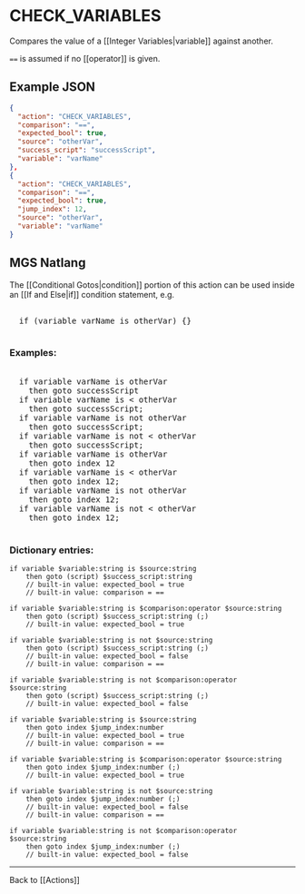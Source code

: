 # CHECK_VARIABLES

Compares the value of a [[Integer Variables|variable]] against another.

`==` is assumed if no [[operator]] is given.

## Example JSON

```json
{
  "action": "CHECK_VARIABLES",
  "comparison": "==",
  "expected_bool": true,
  "source": "otherVar",
  "success_script": "successScript",
  "variable": "varName"
},
{
  "action": "CHECK_VARIABLES",
  "comparison": "==",
  "expected_bool": true,
  "jump_index": 12,
  "source": "otherVar",
  "variable": "varName"
}
```

## MGS Natlang

The [[Conditional Gotos|condition]] portion of this action can be used inside an [[If and Else|if]] condition statement, e.g.

<pre class="HyperMD-codeblock mgs">

  <span class="control">if</span> <span class="bracket">(</span><span class="sigil">variable</span> <span class="string">varName</span> <span class="operator">is</span> <span class="string">otherVar</span><span class="bracket">)</span> <span class="bracket">{</span><span class="bracket">}</span>

</pre>

### Examples:

<pre class="HyperMD-codeblock mgs">

  <span class="control">if</span> <span class="sigil">variable</span> <span class="string">varName</span> <span class="operator">is</span> <span class="string">otherVar</span>
    <span class="control">then</span> <span class="control">goto</span> <span class="script">successScript</span>
  <span class="control">if</span> <span class="sigil">variable</span> <span class="string">varName</span> <span class="operator">is</span> <span class="operator"><</span> <span class="string">otherVar</span>
    <span class="control">then</span> <span class="control">goto</span> <span class="script">successScript</span><span class="terminator">;</span>
  <span class="control">if</span> <span class="sigil">variable</span> <span class="string">varName</span> <span class="operator">is</span> <span class="operator">not</span> <span class="string">otherVar</span>
    <span class="control">then</span> <span class="control">goto</span> <span class="script">successScript</span><span class="terminator">;</span>
  <span class="control">if</span> <span class="sigil">variable</span> <span class="string">varName</span> <span class="operator">is</span> <span class="operator">not</span> <span class="operator"><</span> <span class="string">otherVar</span>
    <span class="control">then</span> <span class="control">goto</span> <span class="script">successScript</span><span class="terminator">;</span>
  <span class="control">if</span> <span class="sigil">variable</span> <span class="string">varName</span> <span class="operator">is</span> <span class="string">otherVar</span>
    <span class="control">then</span> <span class="control">goto</span> <span class="sigil">index</span> <span class="number">12</span>
  <span class="control">if</span> <span class="sigil">variable</span> <span class="string">varName</span> <span class="operator">is</span> <span class="operator"><</span> <span class="string">otherVar</span>
    <span class="control">then</span> <span class="control">goto</span> <span class="sigil">index</span> <span class="number">12</span><span class="terminator">;</span>
  <span class="control">if</span> <span class="sigil">variable</span> <span class="string">varName</span> <span class="operator">is</span> <span class="operator">not</span> <span class="string">otherVar</span>
    <span class="control">then</span> <span class="control">goto</span> <span class="sigil">index</span> <span class="number">12</span><span class="terminator">;</span>
  <span class="control">if</span> <span class="sigil">variable</span> <span class="string">varName</span> <span class="operator">is</span> <span class="operator">not</span> <span class="operator"><</span> <span class="string">otherVar</span>
    <span class="control">then</span> <span class="control">goto</span> <span class="sigil">index</span> <span class="number">12</span><span class="terminator">;</span>

</pre>

### Dictionary entries:

```
if variable $variable:string is $source:string
    then goto (script) $success_script:string
	// built-in value: expected_bool = true
	// built-in value: comparison = ==

if variable $variable:string is $comparison:operator $source:string
    then goto (script) $success_script:string (;)
	// built-in value: expected_bool = true

if variable $variable:string is not $source:string
    then goto (script) $success_script:string (;)
	// built-in value: expected_bool = false
	// built-in value: comparison = ==

if variable $variable:string is not $comparison:operator $source:string
    then goto (script) $success_script:string (;)
	// built-in value: expected_bool = false

if variable $variable:string is $source:string
    then goto index $jump_index:number
	// built-in value: expected_bool = true
	// built-in value: comparison = ==

if variable $variable:string is $comparison:operator $source:string
    then goto index $jump_index:number (;)
	// built-in value: expected_bool = true

if variable $variable:string is not $source:string
    then goto index $jump_index:number (;)
	// built-in value: expected_bool = false
	// built-in value: comparison = ==

if variable $variable:string is not $comparison:operator $source:string
    then goto index $jump_index:number (;)
	// built-in value: expected_bool = false
```

---

Back to [[Actions]]
